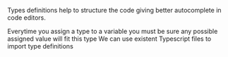 Types definitions help to structure the code giving better autocomplete in code editors.

Everytime you assign a type to a variable you must be sure any possible assigned value will fit this type
We can use existent Typescript files to import type definitions
